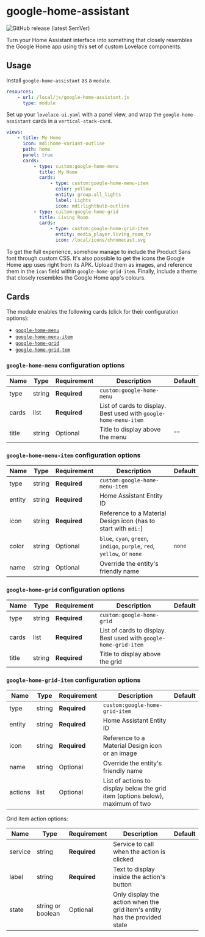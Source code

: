# google-home-assistant

![GitHub release (latest SemVer)](https://img.shields.io/github/v/release/nielsrowinbik/google-home-assistant)

Turn your Home Assistant interface into something that closely resembles the Google Home app using this set of custom Lovelace components.

## Usage

Install `google-home-assistant` as a `module`.

```yaml
resources:
    - url: /local/js/google-home-assistant.js
      type: module
```

Set up your `lovelace-ui.yaml` with a panel view, and wrap the `google-home-assistant` cards in a `vertical-stack-card`.

```yaml
views:
    - title: My Home
      icon: mdi:home-variant-outline
      path: home
      panel: true
      cards:
          - type: custom:google-home-menu
            title: My Home
            cards:
                - type: custom:google-home-menu-item
                  color: yellow
                  entity: group.all_lights
                  label: Lights
                  icon: mdi:lightbulb-outline
          - type: custom:google-home-grid
            title: Living Room
            cards:
                - type: custom:google-home-grid-item
                  entity: media_player.living_room_tv
                  icon: /local/icons/chromecast.svg
```

To get the full experience, somehow manage to include the Product Sans font through custom CSS. It's also possible to get the icons the Google Home app uses right from its APK. Upload them as images, and reference them in the `icon` field within `google-home-grid-item`. Finally, include a theme that closely resembles the Google Home app's colours.

## Cards

The module enables the following cards (click for their configuration options):

-   [`google-home-menu`](#google-home-menu-configuration-options)
-   [`google-home-menu-item`](#google-home-menu-item-configuration-options)
-   [`google-home-grid`](#google-home-grid-configuration-options)
-   [`google-home-grid-tem`](#google-home-grid-item-configuration-options)

### `google-home-menu` configuration options

| Name  | Type   | Requirement  | Description                                                      | Default |
| ----- | ------ | ------------ | ---------------------------------------------------------------- | ------- |
| type  | string | **Required** | `custom:google-home-menu`                                        |         |
| cards | list   | **Required** | List of cards to display. Best used with `google-home-menu-item` |         |
| title | string | Optional     | Title to display above the menu                                  | `""`    |

### `google-home-menu-item` configuration options

| Name   | Type   | Requirement  | Description                                                             | Default |
| ------ | ------ | ------------ | ----------------------------------------------------------------------- | ------- |
| type   | string | **Required** | `custom:google-home-menu-item`                                          |         |
| entity | string | **Required** | Home Assistant Entity ID                                                |         |
| icon   | string | **Required** | Reference to a Material Design icon (has to start with `mdi:`)          |         |
| color  | string | Optional     | `blue`, `cyan`, `green`, `indigo`, `purple`, `red`, `yellow`, or `none` | `none`  |
| name   | string | Optional     | Override the entity's friendly name                                     |         |

### `google-home-grid` configuration options

| Name  | Type   | Requirement  | Description                                                      | Default |
| ----- | ------ | ------------ | ---------------------------------------------------------------- | ------- |
| type  | string | **Required** | `custom:google-home-grid`                                        |         |
| cards | list   | **Required** | List of cards to display. Best used with `google-home-grid-item` |         |
| title | string | **Required** | Title to display above the grid                                  |         |

### `google-home-grid-item` configuration options

| Name    | Type   | Requirement  | Description                                                                    | Default |
| ------- | ------ | ------------ | ------------------------------------------------------------------------------ | ------- |
| type    | string | **Required** | `custom:google-home-grid-item`                                                 |         |
| entity  | string | **Required** | Home Assistant Entity ID                                                       |         |
| icon    | string | **Required** | Reference to a Material Design icon or an image                                |         |
| name    | string | Optional     | Override the entity's friendly name                                            |         |
| actions | list   | Optional     | List of actions to display below the grid item (options below), maximum of two |         |

Grid item action options:

| Name    | Type              | Requirement  | Description                                                                | Default |
| ------- | ----------------- | ------------ | -------------------------------------------------------------------------- | ------- |
| service | string            | **Required** | Service to call when the action is clicked                                 |         |
| label   | string            | **Required** | Text to display inside the action's button                                 |         |
| state   | string or boolean | Optional     | Only display the action when the grid item's entity has the provided state |         |
